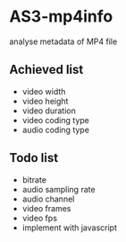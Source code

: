 AS3-mp4info
===========
analyse metadata of MP4 file

Achieved list
-------------
* video width
* video height
* video duration
* video coding type
* audio coding type

Todo list
-------------
* bitrate
* audio sampling rate
* audio channel
* video frames
* video fps
* implement with javascript
